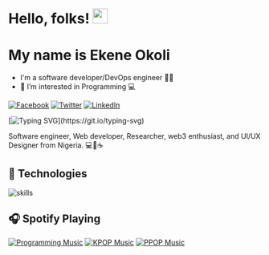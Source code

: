 <!-- More info, tips and tricks for making GitHub Profile README can be found in my article at https://towardsdatascience.com/build-a-stunning-readme-for-your-github-profile-9b80434fe5d7 -->

# Hello, folks! <img src="https://raw.githubusercontent.com/MartinHeinz/MartinHeinz/master/wave.gif" width="30px">

# My name is Ekene Okoli
- I'm a software developer/DevOps engineer 👨‍💻
- 👀 I’m interested in Programming 💻 

[![Facebook](https://img.shields.io/badge/Facebook-%231877F2.svg?&style=flat-square&logo=facebook&logoColor=white)](https://facebook.com/ekene2009) 
[![Twitter](https://img.shields.io/badge/Twitter-%231DA1F2.svg?&style=flat-square&logo=twitter&logoColor=white)](https://twitter.com/khennyyofficial) 
[![LinkedIn](https://img.shields.io/badge/LinkedIn-%230077B5.svg?&style=flat-square&logo=linkedin&logoColor=white)](https://www.linkedin.com/mwlite/in/ekene-okoli-93480816b)

[![Typing SVG](https://readme-typing-svg.herokuapp.com?font=comfortaa&color=016EEA&size=24&width=500&lines=Software+Engineer;Web+Developer;Researcher;and+UI/UX+Designer!;Nice+to+meet+you...)](https://git.io/typing-svg)

Software engineer, Web developer, Researcher, web3 enthusiast, and UI/UX Designer from Nigeria. 💻💖☕

## 🔧 Technologies

![skills](https://skillicons.dev/icons?i=html,css,vim,git,figma,bash,vscode&theme=light)

## 🎧 Spotify Playing

[![Programming Music](https://img.shields.io/badge/Programming%20Music-%231DB954.svg?&style=flat-square&logo=spotify&logoColor=white)](https://open.spotify.com/playlist/1FWq5Cu05LmtSHgFEXRnZO?si=FozGJF9nRXq2wTv_JpN2wQ) [![KPOP Music](https://img.shields.io/badge/KPOP%20Music-%231DB954.svg?&style=flat-square&logo=spotify&logoColor=white)](https://open.spotify.com/playlist/2DFExFNWYOwQMZy6wUeCxX?si=s1Ndgj8hTg-r8zLlvRgv1Q) [![PPOP Music](https://img.shields.io/badge/PPOP%20Music-%231DB954.svg?&style=flat-square&logo=spotify&logoColor=white)](https://open.spotify.com/playlist/58bZKfJFpUl2CwWET1QJ3X?si=259YV8_VRS-IKHsFZMmPTQ)
